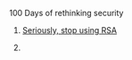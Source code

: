 100 Days of rethinking security

1. <a href="https://blog.trailofbits.com/2019/07/08/fuck-rsa/" target="_blank">Seriously, stop using RSA</a>

2. 
